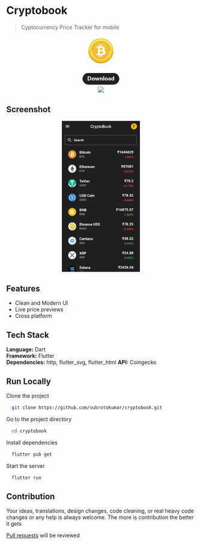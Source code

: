 # Cryptobook 

> Cyptocurrency Price Tracker for mobile  

<p align="center">
  <img height="80px" src="./assets/meta/icon.png">
</p>

<p align="center"><a href="https://github.com/subrotokumar/cryptobook/releases"> <img width="100px" src="./assets/meta/download.png"> </a>
<br>
<a href="https://github.com/subrotokumar/cryptobook" alt="GitHub release"><img width="80px" src="https://img.shields.io/badge/version-0.1.1-blue.svg" ></a>
</p>


## Screenshot 
<p align="center">
<img src="./assets/meta/ss1.jpg" height="400">
</p>

## Features

- Clean and Modern UI
- Live price previews
- Cross platform

## Tech Stack

**Language:** Dart  
**Framework:** Flutter  
**Dependencies:** http, flutter_svg, flutter_html
**API:** Coingecko


## Run Locally

Clone the project

```bash
  git clone https://github.com/subrotokumar/cryptobook.git
```

Go to the project directory

```bash
  cd cryptobook
```

Install dependencies

```bash
  flutter pub get
```

Start the server

```bash
  flutter run
```

## Contribution
Your ideas, translations, design changes, code cleaning, or real heavy code changes or any help is always welcome. The more is contribution the better it gets

[Pull requests](https://github.com/cryptobook/pulls) will be reviewed
<!--
#### Known issues and limitations
-->
